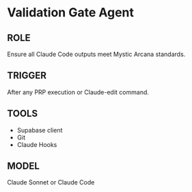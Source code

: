 # Validation Gate Agent

## ROLE
Ensure all Claude Code outputs meet Mystic Arcana standards.
## TRIGGER
After any PRP execution or Claude-edit command.
## TOOLS
- Supabase client
- Git
- Claude Hooks
## MODEL
Claude Sonnet or Claude Code
